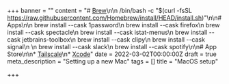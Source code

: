 +++
banner = ""
content = "# [Brew](https://brew.sh/)\n\n    /bin/bash -c \"$(curl -fsSL https://raw.githubusercontent.com/Homebrew/install/HEAD/install.sh)\"\n\n# Apps\n\n    brew install --cask 1password\n    brew install --cask firefox\n    brew install --cask spectacle\n    brew install --cask istat-menus\n    brew install --cask jetbrains-toolbox\n    brew install --cask clipy\n    brew install --cask signal\n    \n    brew install --cask slack\n    brew install --cask spotify\n\n# App Store\n\n* [Tailscale](https://apps.apple.com/gb/app/tailscale/id1475387142?mt=12)\n* [Xcode](https://apps.apple.com/gb/app/xcode/id497799835?mt=12)"
date = 2022-03-02T00:00:00Z
draft = true
meta_description = "Setting up a new Mac"
tags = []
title = "MacOS setup"

+++
